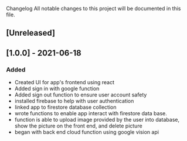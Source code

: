  Changelog
All notable changes to this project will be documented in this file.


## [Unreleased]

## [1.0.0] - 2021-06-18
### Added
- Created UI for app's frontend using react
- Added sign in with google function
- Added sign out function to ensure user account safety
- installed firebase to help with user authentication
- linked app to firestore database collection
- wrote functions to enable app interact with firestore data base.
- function is able to upload image provided by the user into database, show the picture on the front end, and delete picture
- began with back end cloud function using google vision api